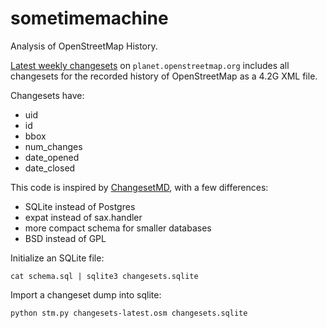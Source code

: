 # sometimemachine

Analysis of OpenStreetMap History.

[Latest weekly changesets](http://planet.openstreetmap.org/) on
`planet.openstreetmap.org` includes all changesets for the recorded
history of OpenStreetMap as a 4.2G XML file.

Changesets have:

* uid
* id
* bbox
* num_changes
* date_opened
* date_closed

This code is inspired by [ChangesetMD](https://github.com/ToeBee/ChangesetMD),
with a few differences:

* SQLite instead of Postgres
* expat instead of sax.handler
* more compact schema for smaller databases
* BSD instead of GPL

Initialize an SQLite file:

    cat schema.sql | sqlite3 changesets.sqlite

Import a changeset dump into sqlite:

    python stm.py changesets-latest.osm changesets.sqlite

